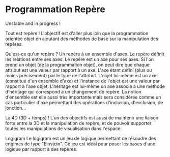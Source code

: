 # Programmation Repère


Unstable and in progress !

Tout est repère ! L'objectif est d'aller plus loin que la programmation orientée objet en ajoutant des méthodes de base sur la manipulation des repères.

Qu'est-ce qu'un repère ?
Un repère à un ensemble d'axes. Le repère définit les relations entre ses axes. Le repère est un axe pour ses axes. Si l'on prend un objet (de la programmation objet), on peut dire que chaque attribut est une valeur par rapport à un axe. L'axe étant défini (plus ou moins précisement) par le type de l'attribut. L'objet lui-même est un axe (constitué d'un ensemble d'axe) et l'instance de l'objet est une valeur par rapport à l'axe objet. L'héritage est lui-même un axe associé à une méthode d'héritage qui correspond à un changement de repère.
La notion d'ensemble est elle aussi très importante mais sera considérée comme un cas particulier d'axe permettant des opérations d'inclusion, d'exclusion, de jonction...

La 4D (3D + temps) !
L'un des objectifs est aussi de maintenir une liaison forte entre la 3D et la manipulation de repère, et de pouvoir supporter toutes les manipulations de visualisation dans l'espace.

Logigram
Le logigram est un jeu de logique permettant de résoudre des engimes de type "Einstein". Ce jeu est idéal pour poser les bases d'une logique par rapport à des repères.

